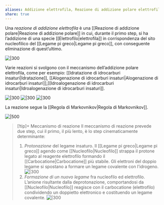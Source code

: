 ```yaml
---
aliases: Addizione elettrofila, Reazione di addizione polare elettrofila,
share: true
---
```

Una *reazione di addizione elettrofila* è una [[Reazione di addizione polare|Reazione di addizione polare]] in cui, durante il primo step, si ha l’addizione di una specie [[Elettrofilo|elettrofila]] in corrispondenza del sito nucleofilico del [[Legame pi greco|Legame pi greco]], con conseguente eliminazione di quest’ultimo.

![|300](4c42e0477ea72ea019347deab0045403_MD5%201.png)

Varie reazioni si svolgono con il meccanismo dell’addizione polare elettrofila, come per esempio: [[Idratazione di idrocarburi insaturi|Idratazione]], [[Alogenazione di idrocarburi insaturi|Alogenazione di idrocarburi insaturi]],[[Idroalogenazione di idrocarburi insaturi|Idroalogenazione di idrocarburi insaturi]].

![|300](a033bb0640547a8f0cf6863f85fc851b_MD5%201.png) ![|300](33d3397adc1cbf3c07d53f849c20aca3_MD5%201.png) ![|300](55e13ad7fefea8a9fd9ee80ad65313f6_MD5%201.png)

La reazione segue la [[Regola di Markovnikov|Regola di Markovnikov]].

![|500](86d0a7b3cb375b546dfda36f399cfd38_MD5%201.png)

>[!tip]+ Meccanismo di reazione
Il meccanismo di reazione prevede due step, cui il primo, il più lento, è lo step cinematicamente determinante:
> 1. *Protonazione* del legame insaturo. Il [[Legame pi greco|Legame pi greco]] agendo come [[Nucleofilo|Nucleofilo]] strappa il protone legato al reagente elettrofilo formando il [[Carbocatione|Carbocatione]] più stabile.
>    Gli elettroni del doppio legame si spostano a formare un legame covalente con l’idrogeno.
> ![|300](44399e6ffe65ebf4f6d973cba3dda0df_MD5%201.png)
> 2. *Formazione di un nuovo legame* fra nucleofilo ed elettrofilo. L’anione risultante dalla deprotonazione, comportandosi da [[Nucleofilo|Nucleofilo]] reagisce con il carbocatione (elettrofilo) condividendo un doppietto elettronico e costituendo un legame covalente.
> ![|300](e010f1c6c6fccdf05315951d8b7cc035_MD5%201.png)